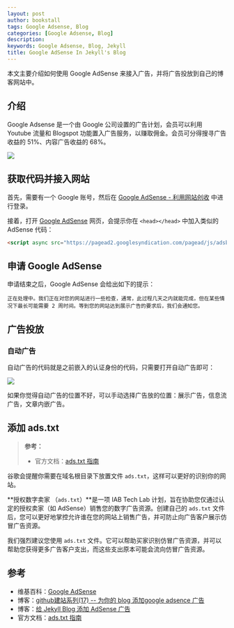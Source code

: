 ```yaml
---
layout: post
author: bookstall
tags: Google Adsense, Blog
categories: [Google Adsense, Blog]
description: 
keywords: Google Adsense, Blog, Jekyll
title: Google AdSense In Jekyll's Blog
---
```


本文主要介绍如何使用 Google AdSense 来接入广告，并将广告投放到自己的博客网站中。

## 介绍

Google Adsense 是一个由 Google 公司设置的广告计划，会员可以利用 Youtube 流量和 Blogspot 功能置入广告服务，以赚取佣金。会员可分得搜寻广告收益的 51%、内容广告收益的 68%。

![](https://upload.wikimedia.org/wikipedia/commons/thumb/c/cd/AdSense_Logo.svg/330px-AdSense_Logo.svg.png)



## 获取代码并接入网站

首先，需要有一个 Google 账号，然后在 [Google AdSense - 利用网站创收](https://www.google.com/intl/zh-CN_cn/adsense/start/) 中进行登录。

接着，打开 [Google AdSense](https://www.google.com/adsense/) 网页，会提示你在 `<head></head>` 中加入类似的 AdSense 代码：

```html
<script async src="https://pagead2.googlesyndication.com/pagead/js/adsbygoogle.js?client=ca-pub-1120557063402952" crossorigin="anonymous"></script>
```


## 申请 Google AdSense


申请结束之后，Google AdSense 会给出如下的提示：

```text
正在处理中。我们正在对您的网站进行一些检查，通常，此过程几天之内就能完成，但在某些情况下最长可能需要 2 周时间。等到您的网站达到展示广告的要求后，我们会通知您。
```


## 广告投放


### 自动广告

自动广告的代码就是之前嵌入的认证身份的代码，只需要打开自动广告即可：

![](https://last2win.com/images/posts/2020-1-24-google-ads.png)

如果你觉得自动广告的位置不好，可以手动选择广告放的位置：展示广告，信息流广告，文章内嵌广告。




## 添加 ads.txt

> **参考：**
> 
> - 官方文档：[ads.txt 指南](https://support.google.com/adsense/answer/7532444)

谷歌会提醒你需要在域名根目录下放置文件 `ads.txt`，这样可以更好的识别你的网站。

**授权数字卖家 （`ads.txt`）**是一项 IAB Tech Lab 计划，旨在协助您仅通过认定的授权卖家（如 AdSense）销售您的数字广告资源。创建自己的 `ads.txt` 文件后，您可以更好地掌控允许谁在您的网站上销售广告，并可防止向广告客户展示仿冒广告资源。

我们强烈建议您使用 `ads.txt` 文件。它可以帮助买家识别仿冒广告资源，并可以帮助您获得更多广告客户支出，而这些支出原本可能会流向仿冒广告资源。






## 参考

- 维基百科：[Google AdSense](https://zh.wikipedia.org/zh-cn/Google_AdSense)
- 博客：[github建站系列(17) -- 为你的 blog 添加google adsence 广告](https://kebingzao.com/2020/12/07/github-site-17/)
- 博客：[给 Jekyll Blog 添加 AdSense 广告](https://gohalo.me/post/add-google-adsense-to-jekyll-blog.html)
- 官方文档：[ads.txt 指南](https://support.google.com/adsense/answer/7532444)